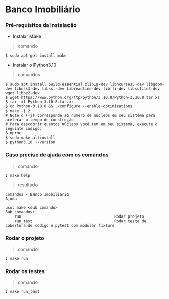 # Banco Imobiliário

### Pré-requisitos da Instalação
*  Instalar Make
> comando
```shell
$ sudo apt-get install make
```

* Instalar o Python3.10
> comandos
```shell
$ sudo apt install build-essential zlib1g-dev libncurses5-dev libgdbm-dev libnss3-dev libssl-dev libreadline-dev libffi-dev libsqlite3-dev wget libbz2-dev
$ wget https://www.python.org/ftp/python/3.10.8/Python-3.10.8.tar.xz
$ tar -xf Python-3.10.8.tar.xz
$ cd Python-3.10.8 && ./configure --enable-optimizations
$ make -j 2
# Note o (-j) corresponde ao número de núcleos em seu sistema para acelerar o tempo de construção
# Para descobrir quantos núcleos você tem em seu sistema, execute o seguinte código:
$ nproc
$ sudo make altinstall
$ python3.10 --version
```
### Caso precise de ajuda com os comandos
> comando
```shell
❯ make help
```
> resultado
```shell
Comandos - Banco Imobiliario
Ajuda

uso: make <sub comando>
Sub comandos:
    run                                         Rodar projeto
    run_test                                    Rodar teste de cobertura de codigo e pytest com modular fixture
```
### Rodar o projeto
> comando
```shell
❯ make run
```
### Rodar os testes
> comando
```shell
❯ make run_test
```